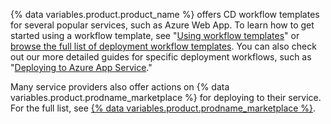 {% data variables.product.product_name %} offers CD workflow templates for several popular services, such as Azure Web App. To learn how to get started using a workflow template, see "[Using workflow templates](/actions/learn-github-actions/using-workflow-templates)" or [browse the full list of deployment workflow templates](https://github.com/actions/starter-workflows/tree/main/deployments). You can also check out our more detailed guides for specific deployment workflows, such as "[Deploying to Azure App Service](/actions/deployment/deploying-to-azure-app-service)."

Many service providers also offer actions on {% data variables.product.prodname_marketplace %} for deploying to their service. For the full list, see [{% data variables.product.prodname_marketplace %}](https://github.com/marketplace?category=deployment&type=actions).
